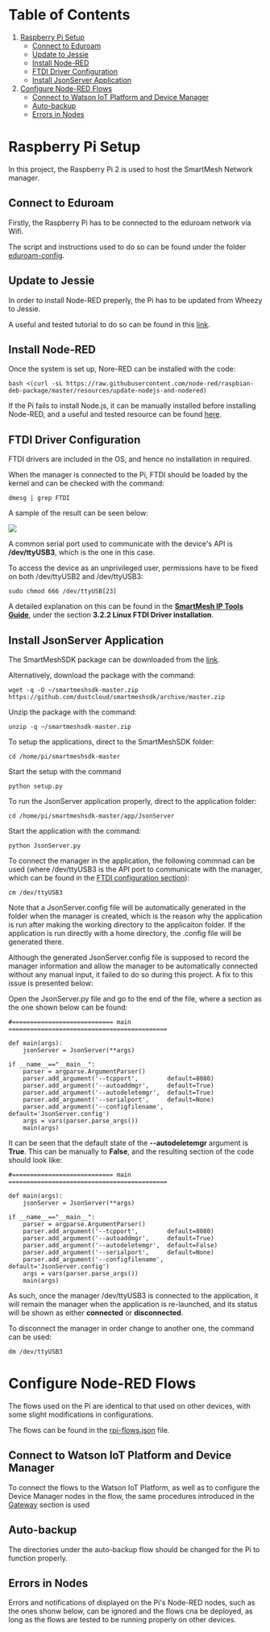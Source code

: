 Table of Contents
=================
1. [Raspberry Pi Setup](#raspberry-pi-setup)
    * [Connect to Eduroam](#connect-to-eduroam)
    * [Update to Jessie](#update-to-jessie)
    * [Install Node-RED](#install-node-red)
    * [FTDI Driver Configuration](#ftdi-driver-configuration)
    * [Install JsonServer Application](#install-jsonserver-appication)
1. [Configure Node-RED Flows](#configure-node-red-flows)
    * [Connect to Watson IoT Platform and Device Manager](#connect-to-watson-iot-platform-and-device-manager)
    * [Auto-backup](#auto-backup)
    * [Errors in Nodes](#errors-in-nodes)

# Raspberry Pi Setup #

In this project, the Raspberry Pi 2 is used to host the SmartMesh Network manager.

## Connect to Eduroam ##

Firstly, the Raspberry Pi has to be connected to the eduroam network via Wifi.

The script and instructions used to do so can be found under the folder [eduroam-config](eduroam-config).

## Update to Jessie ##

In order to install Node-RED preperly, the Pi has to be updated from Wheezy to Jessie.

A useful and tested tutorial to do so can be found in this [link](https://www.howtoforge.com/tutorial/how-to-upgrade-debian-wheezy-to-jessie-stable-release/).

## Install Node-RED ##

Once the system is set up, Nore-RED can be installed with the code:

```
bash <(curl -sL https://raw.githubusercontent.com/node-red/raspbian-deb-package/master/resources/update-nodejs-and-nodered)
```

If the Pi fails to install Node.js, it can be manually installed before installing Node-RED, and a useful and tested resource can be found [here](https://learn.adafruit.com/node-embedded-development/installing-node-dot-js).

## FTDI Driver Configuration ##

FTDI drivers are included in the OS, and hence no installation in required.

When the manager is connected to the Pi, FTDI should be loaded by the kernel and can be checked with the command:

```
dmesg | grep FTDI
```

A sample of the result can be seen below:

![](images/FTDI)

A common serial port used to communicate with the device's API is __/dev/ttyUSB3__, which is the one in this case.

To access the device as an unprivileged user, permissions have to be fixed on both /dev/ttyUSB2 and /dev/ttyUSB3:

```
sudo chmod 666 /dev/ttyUSB[23]
```

A detailed explanation on this can be found in the __[SmartMesh IP Tools Guide](https://www.analog.com/media/en/technical-documentation/user-guides/smartmesh_ip_tools_guide.pdf)__, under the section __3.2.2 Linux FTDI Driver installation__.

## Install JsonServer Application ##

The SmartMeshSDK package can be downloaded from the [link](https://github.com/dustcloud/smartmeshsdk).

Alternatively, download the package with the command:

```
wget -q -O ~/smartmeshsdk-master.zip https://github.com/dustcloud/smartmeshsdk/archive/master.zip
```

Unzip the package with the command:

```
unzip -q ~/smartmeshsdk-master.zip
```

To setup the applications, direct to the SmartMeshSDK folder:

```
cd /home/pi/smartmeshsdk-master
```

Start the setup with the command

```
python setup.py
```

To run the JsonServer application properly, direct to the application folder:

```
cd /home/pi/smartmeshsdk-master/app/JsonServer
```

Start the application with the command:

```
python JsonServer.py
```

To connect the manager in the application, the following commnad can be used (where /dev/ttyUSB3 is the API port to communicate with the manager, which can be found in the [FTDI configuration section](#ftdi-driver-configuration)):

```
cm /dev/ttyUSB3
```

Note that a JsonServer.config file will be automatically generated in the folder when the manager is created, which is the reason why the application is run after making the working directory to the applicaiton folder. If the application is run directly with a home directory, the .config file will be generated there.

Although the generated JsonServer.config file is supposed to record the manager information and allow the manager to be automatically connected without any manual input, it failed to do so during this project. A fix to this issue is presented below:

Open the JsonServer.py file and go to the end of the file, where a section as the one shown below can be found:

```
#============================ main ============================================

def main(args):
    jsonServer = JsonServer(**args)

if __name__=="__main__":
    parser = argparse.ArgumentParser()
    parser.add_argument('--tcpport',        default=8080)
    parser.add_argument('--autoaddmgr',     default=True)
    parser.add_argument('--autodeletemgr',  default=True)
    parser.add_argument('--serialport',     default=None)
    parser.add_argument('--configfilename', default='JsonServer.config')
    args = vars(parser.parse_args())
    main(args)
```

It can be seen that the default state of the __--autodeletemgr__ argument is __True__. This can be manually to __False__, and the resulting section of the code should look like:

```
#============================ main ============================================

def main(args):
    jsonServer = JsonServer(**args)

if __name__=="__main__":
    parser = argparse.ArgumentParser()
    parser.add_argument('--tcpport',        default=8080)
    parser.add_argument('--autoaddmgr',     default=True)
    parser.add_argument('--autodeletemgr',  default=False)
    parser.add_argument('--serialport',     default=None)
    parser.add_argument('--configfilename', default='JsonServer.config')
    args = vars(parser.parse_args())
    main(args)
```

As such, once the manager /dev/ttyUSB3 is connected to the application, it will remain the manager when the application is re-launched, and its status will be shown as either __connected__ or __disconnected__.

To disconnect the manager in order change to another one, the command can be used:

```
dm /dev/ttyUSB3
```


# Configure Node-RED Flows #

The flows used on the Pi are identical to that used on other devices, with some slight modifications in configurations.

The flows can be found in the [rpi-flows.json](rpi-flows.json) file.

## Connect to Watson IoT Platform and Device Manager ##

To connect the flows to the Watson IoT Platform, as well as to configure the Device Manager nodes in the flow, the same procedures introduced in the [Gateway](../README.md) section is used

## Auto-backup ##

The directories under the auto-backup flow should be changed for the Pi to function properly.

## Errors in Nodes ##

Errors and notifications of displayed on the Pi's Node-RED nodes, such as the ones shonw below, can be ignored and the flows cna be deployed, as long as the flows are tested to be running properly on other devices.
